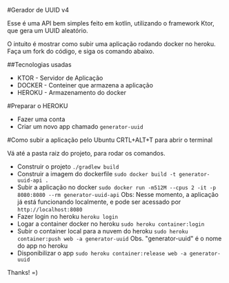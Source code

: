 #Gerador de UUID v4

Esse é uma API bem simples feito em kotlin, utilizando o framework Ktor, que gera um UUID aleatório.

O intuito é mostrar como subir uma aplicação rodando docker no heroku.
Faça um fork do código, e siga os comando abaixo.

##Tecnologias usadas
* KTOR - Servidor de Aplicação
* DOCKER - Conteiner que armazena a aplicação
* HEROKU - Armazenamento do docker

#Preparar o HEROKU
* Fazer uma conta
* Criar um novo app chamado `generator-uuid`

#Como subir a aplicação pelo Ubuntu
CRTL+ALT+T para abrir o terminal

Vá até a pasta raiz do projeto, para rodar os comandos.

* Construir o projeto
`./gradlew build`
* Construir a imagem do dockerfile
`sudo docker build -t generator-uuid-api .`
* Subir a aplicação no docker
`sudo docker run -m512M --cpus 2 -it -p 8080:8080 --rm generator-uuid-api`
Obs: Nesse momento, a aplicação já está funcionando localmente, e pode ser acessado por `http://localhost:8080`
* Fazer login no heroku
`heroku login`
* Logar a container docker no heroku
`sudo heroku container:login`
* Subir o container local para a nuvem do heroku
`sudo heroku container:push web -a generator-uuid` Obs. "generator-uuid" é o nome do app no heroku
* Disponibilizar o app
`sudo heroku container:release web -a generator-uuid`


Thanks! =)